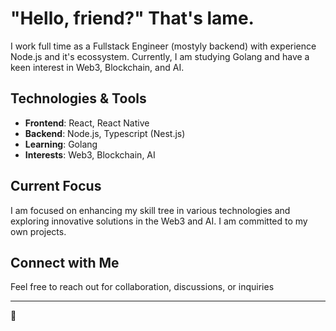 # "Hello, friend?" That's lame.

I work full time as a Fullstack Engineer (mostyly backend) with experience Node.js and it's ecossystem. Currently, I am studying Golang and have a keen interest in Web3, Blockchain, and AI.

## Technologies & Tools

- **Frontend**: React, React Native
- **Backend**: Node.js, Typescript (Nest.js)
- **Learning**: Golang
- **Interests**: Web3, Blockchain, AI

## Current Focus

I am focused on enhancing my skill tree in various technologies and exploring innovative solutions in the Web3 and AI. 
I am committed to my own projects.


## Connect with Me

Feel free to reach out for collaboration, discussions, or inquiries

---

🤖
